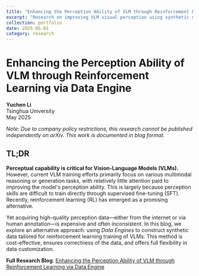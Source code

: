 ```yaml
---
title: "Enhancing the Perception Ability of VLM through Reinforcement Learning via Data Engine"
excerpt: "Research on improving VLM visual perception using synthetic data engines and reinforcement learning. Targeted enhancement of fine-grained visual understanding through cost-effective, automatically verifiable QA tasks."
collection: portfolio
date: 2025-05-01
category: research
---
```


# Enhancing the Perception Ability of VLM through Reinforcement Learning via Data Engine

**Yuchen Li**  
Tsinghua University  
May 2025  

*Note: Due to company policy restrictions, this research cannot be published independently on arXiv. This work is documented in blog format.*

## TL;DR

**Perceptual capability is critical for Vision-Language Models (VLMs).** However, current VLM training efforts primarily focus on various multimodal reasoning or generation tasks, with relatively little attention paid to improving the model's perception ability. This is largely because perception skills are difficult to train directly through supervised fine-tuning (SFT). Recently, reinforcement learning (RL) has emerged as a promising alternative.

Yet acquiring high-quality perception data—either from the internet or via human annotation—is expensive and often inconsistent. In this blog, we explore an alternative approach: using *Data Engines* to construct synthetic data tailored for reinforcement learning training of VLMs. This method is cost-effective, ensures correctness of the data, and offers full flexibility in data customization.

**Full Research Blog**: [Enhancing the Perception Ability of VLM through Reinforcement Learning via Data Engine](https://www.notion.so/Enhancing-the-Perception-Ability-of-VLM-through-Reinforcement-Learning-via-Data-Engine-1aca1e0d824c80898693ed5fec3348ac)